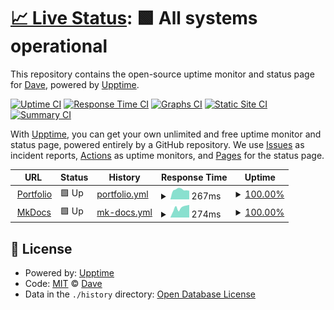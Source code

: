 # [📈 Live Status](https://eighty.io): <!--live status--> **🟩 All systems operational**

This repository contains the open-source uptime monitor and status page for [Dave](https://davelevine.io), powered by [Upptime](https://github.com/upptime/upptime).

[![Uptime CI](https://github.com/davelevine/upptime/workflows/Uptime%20CI/badge.svg)](https://github.com/davelevine/upptime/actions?query=workflow%3A%22Uptime+CI%22)
[![Response Time CI](https://github.com/davelevine/upptime/workflows/Response%20Time%20CI/badge.svg)](https://github.com/davelevine/upptime/actions?query=workflow%3A%22Response+Time+CI%22)
[![Graphs CI](https://github.com/davelevine/upptime/workflows/Graphs%20CI/badge.svg)](https://github.com/davelevine/upptime/actions?query=workflow%3A%22Graphs+CI%22)
[![Static Site CI](https://github.com/davelevine/upptime/workflows/Static%20Site%20CI/badge.svg)](https://github.com/davelevine/upptime/actions?query=workflow%3A%22Static+Site+CI%22)
[![Summary CI](https://github.com/davelevine/upptime/workflows/Summary%20CI/badge.svg)](https://github.com/davelevine/upptime/actions?query=workflow%3A%22Summary+CI%22)

With [Upptime](https://upptime.js.org), you can get your own unlimited and free uptime monitor and status page, powered entirely by a GitHub repository. We use [Issues](https://github.com/davelevine/upptime/issues) as incident reports, [Actions](https://github.com/davelevine/upptime/actions) as uptime monitors, and [Pages](https://eighty.io) for the status page.

<!--start: status pages-->
<!-- This summary is generated by Upptime (https://github.com/upptime/upptime) -->
<!-- Do not edit this manually, your changes will be overwritten -->
<!-- prettier-ignore -->
| URL | Status | History | Response Time | Uptime |
| --- | ------ | ------- | ------------- | ------ |
| <img alt="" src="https://icons.duckduckgo.com/ip3/dave.levine.io.ico" height="13"> [Portfolio](https://dave.levine.io) | 🟩 Up | [portfolio.yml](https://github.com/davelevine/upptime/commits/HEAD/history/portfolio.yml) | <details><summary><img alt="Response time graph" src="./graphs/portfolio/response-time-week.png" height="20"> 267ms</summary><br><a href="https://davelevine.github.io/upptime/history/portfolio"><img alt="Response time 241" src="https://img.shields.io/endpoint?url=https%3A%2F%2Fraw.githubusercontent.com%2Fdavelevine%2Fupptime%2FHEAD%2Fapi%2Fportfolio%2Fresponse-time.json"></a><br><a href="https://davelevine.github.io/upptime/history/portfolio"><img alt="24-hour response time 237" src="https://img.shields.io/endpoint?url=https%3A%2F%2Fraw.githubusercontent.com%2Fdavelevine%2Fupptime%2FHEAD%2Fapi%2Fportfolio%2Fresponse-time-day.json"></a><br><a href="https://davelevine.github.io/upptime/history/portfolio"><img alt="7-day response time 267" src="https://img.shields.io/endpoint?url=https%3A%2F%2Fraw.githubusercontent.com%2Fdavelevine%2Fupptime%2FHEAD%2Fapi%2Fportfolio%2Fresponse-time-week.json"></a><br><a href="https://davelevine.github.io/upptime/history/portfolio"><img alt="30-day response time 267" src="https://img.shields.io/endpoint?url=https%3A%2F%2Fraw.githubusercontent.com%2Fdavelevine%2Fupptime%2FHEAD%2Fapi%2Fportfolio%2Fresponse-time-month.json"></a><br><a href="https://davelevine.github.io/upptime/history/portfolio"><img alt="1-year response time 241" src="https://img.shields.io/endpoint?url=https%3A%2F%2Fraw.githubusercontent.com%2Fdavelevine%2Fupptime%2FHEAD%2Fapi%2Fportfolio%2Fresponse-time-year.json"></a></details> | <details><summary><a href="https://davelevine.github.io/upptime/history/portfolio">100.00%</a></summary><a href="https://davelevine.github.io/upptime/history/portfolio"><img alt="All-time uptime 99.95%" src="https://img.shields.io/endpoint?url=https%3A%2F%2Fraw.githubusercontent.com%2Fdavelevine%2Fupptime%2FHEAD%2Fapi%2Fportfolio%2Fuptime.json"></a><br><a href="https://davelevine.github.io/upptime/history/portfolio"><img alt="24-hour uptime 100.00%" src="https://img.shields.io/endpoint?url=https%3A%2F%2Fraw.githubusercontent.com%2Fdavelevine%2Fupptime%2FHEAD%2Fapi%2Fportfolio%2Fuptime-day.json"></a><br><a href="https://davelevine.github.io/upptime/history/portfolio"><img alt="7-day uptime 100.00%" src="https://img.shields.io/endpoint?url=https%3A%2F%2Fraw.githubusercontent.com%2Fdavelevine%2Fupptime%2FHEAD%2Fapi%2Fportfolio%2Fuptime-week.json"></a><br><a href="https://davelevine.github.io/upptime/history/portfolio"><img alt="30-day uptime 100.00%" src="https://img.shields.io/endpoint?url=https%3A%2F%2Fraw.githubusercontent.com%2Fdavelevine%2Fupptime%2FHEAD%2Fapi%2Fportfolio%2Fuptime-month.json"></a><br><a href="https://davelevine.github.io/upptime/history/portfolio"><img alt="1-year uptime 99.95%" src="https://img.shields.io/endpoint?url=https%3A%2F%2Fraw.githubusercontent.com%2Fdavelevine%2Fupptime%2FHEAD%2Fapi%2Fportfolio%2Fuptime-year.json"></a></details>
| <img alt="" src="https://icons.duckduckgo.com/ip3/kb.levine.io.ico" height="13"> [MkDocs](https://kb.levine.io) | 🟩 Up | [mk-docs.yml](https://github.com/davelevine/upptime/commits/HEAD/history/mk-docs.yml) | <details><summary><img alt="Response time graph" src="./graphs/mk-docs/response-time-week.png" height="20"> 274ms</summary><br><a href="https://davelevine.github.io/upptime/history/mk-docs"><img alt="Response time 292" src="https://img.shields.io/endpoint?url=https%3A%2F%2Fraw.githubusercontent.com%2Fdavelevine%2Fupptime%2FHEAD%2Fapi%2Fmk-docs%2Fresponse-time.json"></a><br><a href="https://davelevine.github.io/upptime/history/mk-docs"><img alt="24-hour response time 349" src="https://img.shields.io/endpoint?url=https%3A%2F%2Fraw.githubusercontent.com%2Fdavelevine%2Fupptime%2FHEAD%2Fapi%2Fmk-docs%2Fresponse-time-day.json"></a><br><a href="https://davelevine.github.io/upptime/history/mk-docs"><img alt="7-day response time 274" src="https://img.shields.io/endpoint?url=https%3A%2F%2Fraw.githubusercontent.com%2Fdavelevine%2Fupptime%2FHEAD%2Fapi%2Fmk-docs%2Fresponse-time-week.json"></a><br><a href="https://davelevine.github.io/upptime/history/mk-docs"><img alt="30-day response time 281" src="https://img.shields.io/endpoint?url=https%3A%2F%2Fraw.githubusercontent.com%2Fdavelevine%2Fupptime%2FHEAD%2Fapi%2Fmk-docs%2Fresponse-time-month.json"></a><br><a href="https://davelevine.github.io/upptime/history/mk-docs"><img alt="1-year response time 292" src="https://img.shields.io/endpoint?url=https%3A%2F%2Fraw.githubusercontent.com%2Fdavelevine%2Fupptime%2FHEAD%2Fapi%2Fmk-docs%2Fresponse-time-year.json"></a></details> | <details><summary><a href="https://davelevine.github.io/upptime/history/mk-docs">100.00%</a></summary><a href="https://davelevine.github.io/upptime/history/mk-docs"><img alt="All-time uptime 99.95%" src="https://img.shields.io/endpoint?url=https%3A%2F%2Fraw.githubusercontent.com%2Fdavelevine%2Fupptime%2FHEAD%2Fapi%2Fmk-docs%2Fuptime.json"></a><br><a href="https://davelevine.github.io/upptime/history/mk-docs"><img alt="24-hour uptime 100.00%" src="https://img.shields.io/endpoint?url=https%3A%2F%2Fraw.githubusercontent.com%2Fdavelevine%2Fupptime%2FHEAD%2Fapi%2Fmk-docs%2Fuptime-day.json"></a><br><a href="https://davelevine.github.io/upptime/history/mk-docs"><img alt="7-day uptime 100.00%" src="https://img.shields.io/endpoint?url=https%3A%2F%2Fraw.githubusercontent.com%2Fdavelevine%2Fupptime%2FHEAD%2Fapi%2Fmk-docs%2Fuptime-week.json"></a><br><a href="https://davelevine.github.io/upptime/history/mk-docs"><img alt="30-day uptime 100.00%" src="https://img.shields.io/endpoint?url=https%3A%2F%2Fraw.githubusercontent.com%2Fdavelevine%2Fupptime%2FHEAD%2Fapi%2Fmk-docs%2Fuptime-month.json"></a><br><a href="https://davelevine.github.io/upptime/history/mk-docs"><img alt="1-year uptime 99.95%" src="https://img.shields.io/endpoint?url=https%3A%2F%2Fraw.githubusercontent.com%2Fdavelevine%2Fupptime%2FHEAD%2Fapi%2Fmk-docs%2Fuptime-year.json"></a></details>

<!--end: status pages-->

## 📄 License

- Powered by: [Upptime](https://github.com/upptime/upptime)
- Code: [MIT](./LICENSE) © [Dave](https://davelevine.io)
- Data in the `./history` directory: [Open Database License](https://opendatacommons.org/licenses/odbl/1-0/)
